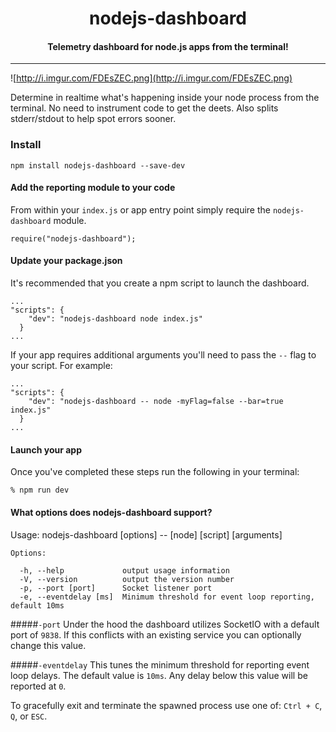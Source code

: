 <h1 align="center">nodejs-dashboard</h1>

<h4 align="center">
  Telemetry dashboard for node.js apps from the terminal!
</h4>

***

![http://i.imgur.com/FDEsZEC.png](http://i.imgur.com/FDEsZEC.png)

Determine in realtime what's happening inside your node process from the terminal. No need to instrument code to get the deets. Also splits stderr/stdout to help spot errors sooner.

### Install

`npm install nodejs-dashboard --save-dev`

#### Add the reporting module to your code

From within your `index.js` or app entry point simply require the `nodejs-dashboard` module.

```
require("nodejs-dashboard");
```

#### Update your package.json

It's recommended that you create a npm script to launch the dashboard.

```
...
"scripts": {
    "dev": "nodejs-dashboard node index.js"
  }
...
```

If your app requires additional arguments you'll need to pass the `--` flag to your script. For example:

```
...
"scripts": {
    "dev": "nodejs-dashboard -- node -myFlag=false --bar=true index.js"
  }
...
```


#### Launch your app
Once you've completed these steps run the following in your terminal:

```
% npm run dev
```

#### What options does nodejs-dashboard support?

Usage: nodejs-dashboard [options] -- [node] [script] [arguments]
```
Options:

  -h, --help             output usage information
  -V, --version          output the version number
  -p, --port [port]      Socket listener port
  -e, --eventdelay [ms]  Minimum threshold for event loop reporting, default 10ms
```

#####`-port`
Under the hood the dashboard utilizes SocketIO with a default port of `9838`. If this conflicts with an existing service you can optionally change this value.

#####`-eventdelay`
This tunes the minimum threshold for reporting event loop delays. The default value is `10ms`. Any delay below this value will be reported at `0`.

To gracefully exit and terminate the spawned process use one of:  `Ctrl + C`, `Q`, or `ESC`.
